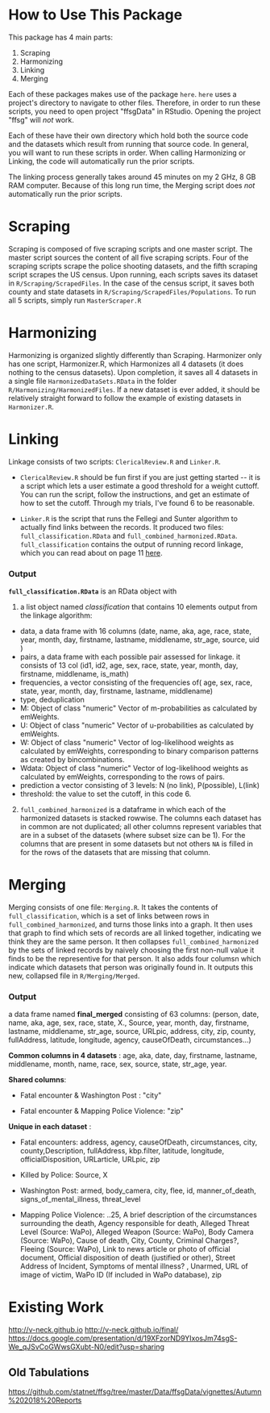 # How to Use This Package

    

This package has 4 main parts:

1. Scraping
2. Harmonizing
3. Linking
4. Merging

Each of these packages makes use of the package `here`. `here` uses a project's directory to navigate to other files. Therefore, in order to run these scripts, you need to open project "ffsgData" in RStudio. Opening the project "ffsg" will *not* work.

Each of these have their own directory which hold both the source code and the datasets which result from running that source code. In general, you will want to run these scripts in order. When calling Harmonizing or Linking, the code will automatically run the prior scripts.

The linking process generally takes around 45 minutes on my 2 GHz, 8 GB RAM computer. Because of this long run time, the Merging script does *not* automatically run the prior scripts.

# Scraping
Scraping is composed of five scraping scripts and one master script. The master script sources the content of all five scraping scripts. Four of the scraping scripts scrape the police shooting datasets, and the fifth scraping script scrapes the US census. Upon running, each scripts saves its dataset in `R/Scraping/ScrapedFiles`. In the case of the census script, it saves both county and state datasets in `R/Scraping/ScrapedFiles/Populations`. To run all 5 scripts, simply run `MasterScraper.R`

# Harmonizing
Harmonizing is organized slightly differently than Scraping. Harmonizer only has one script, Harmonizer.R, which Harmonizes all 4 datasets (it does nothing to the census datasets). Upon completion, it saves all 4 datasets in a single file `HarmonizedDataSets.RData` in the folder `R/Harmonizing/HarmonizedFiles`. If a new dataset is ever added, it should be relatively straight forward to follow the example of existing datasets in `Harmonizer.R`.


# Linking
Linkage consists of two scripts: `ClericalReview.R` and `Linker.R`. 

* `ClericalReview.R` should be fun first if you are just getting started -- it is a script which lets a user estimate a good threshold for a weight cuttoff. You can run the script, follow the instructions, and get an estimate of how to set the cutoff. Through my trials, I've found 6 to be reasonable.

* `Linker.R`  is the script that runs the Fellegi and Sunter algorithm to actually find links between the records. It produced two files: `full_classification.RData` and `full_combined_harmonized.RData`. `full_classification` contains the output of running record linkage, which you can read about on page 11 [here](https://cran.r-project.org/web/packages/RecordLinkage/RecordLinkage.pdf). 

### Output

__`full_classification.RData`__ is an RData object with 

1. a list object named _classification_ that contains 10 elements output from the linkage algorithm: 
* data, a data frame with 16 columns (date, name, aka, age, race, state, year, month, day, firstname, lastname, middlename, str_age, source, uid )
* pairs, a data frame with each possible pair assessed for linkage. it consists of 13 col (id1, id2, age, sex, race, state, year, month, day, firstname, middlename, is_math)
* frequencies,  a vector consisting of the frequencies of( age, sex, race, state, year, month, day, firstname, lastname, middlename)
* type, deduplication
* M: Object of class "numeric" Vector of m-probabilities as calculated by emWeights.
* U: Object of class "numeric" Vector of u-probabilities as calculated by emWeights.
* W: Object of class "numeric" Vector of log-likelihood weights as calculated by emWeights, corresponding to binary comparison patterns as created by bincombinations.
* Wdata: Object of class "numeric" Vector of log-likelihood weights as calculated by emWeights,
corresponding to the rows of pairs.
* prediction a vector consisting of 3 levels: N (no link), P(possible), L(link)
* threshold: the value to set the cutoff, in this code 6.

2. `full_combined_harmonized` is a dataframe in which each of the harmonized datasets is stacked rowwise. The columns each dataset has in common are not duplicated; all other columns represent variables that are in a subset of the datasets (where subset size can be 1). For the columns that are present in some datasets but not others `NA` is filled in for the rows of the datasets that are missing that column. 

# Merging
Merging consists of one file: `Merging.R`. It takes the contents of `full_classification`, which is a set of links between rows in `full_combined_harmonized`, and turns those links into a graph. It then uses that graph to find which sets of records are all linked together, indicating we think they are the same person. It then collapses `full_combined_harmonized` by the sets of linked records by naively choosing the first non-null value it finds to be the representive for that person. It also adds four columsn which indicate which datasets that person was originally found in. It outputs this new, collapsed file in `R/Merging/Merged`.

### Output
a data frame named __final_merged__ consisting of 63 columns: 
(person, date, name, aka, age, sex, race, state, X., Source, year, month, day, firstname, lastname, middlename, str_age, source, URLpic, address, city, zip, county, fullAddress, latitude, longitude, agency, causeOfDeath, circumstances...)

**Common columns in 4 datasets** : age, aka, date, day, firstname, lastname, middlename, month, name, race, sex, source, state, str_age, year.

**Shared columns**: 

- Fatal encounter & Washington Post : "city" 

- Fatal encounter & Mapping Police Violence: "zip"

**Unique in each dataset** : 
* Fatal encounters: address,  agency, causeOfDeath, circumstances, city, county,Description, fullAddress, kbp.filter, latitude, longitude, officialDisposition, URLarticle, URLpic, zip

* Killed by Police: Source, X

* Washington Post: armed, body_camera, city, flee, id, manner_of_death, signs_of_mental_illness, threat_level 

* Mapping Police Violence: ..25, A brief description of the circumstances surrounding the death, Agency responsible for death, Alleged Threat Level (Source: WaPo), Alleged Weapon (Source: WaPo), Body Camera (Source: WaPo), Cause of death, City, County, Criminal Charges?, Fleeing (Source: WaPo), Link to news article or photo of official document, Official disposition of death (justified or other), Street Address of Incident, Symptoms of mental illness? , Unarmed, URL of image of victim, WaPo ID (If included in WaPo database), zip                              
                                   


# Existing Work
http://v-neck.github.io
http://v-neck.github.io/final/
https://docs.google.com/presentation/d/19XFzorND9YIxosJm74sgS-We_qJSvCoGWwsGXubt-N0/edit?usp=sharing

## Old Tabulations
https://github.com/statnet/ffsg/tree/master/Data/ffsgData/vignettes/Autumn%202018%20Reports
